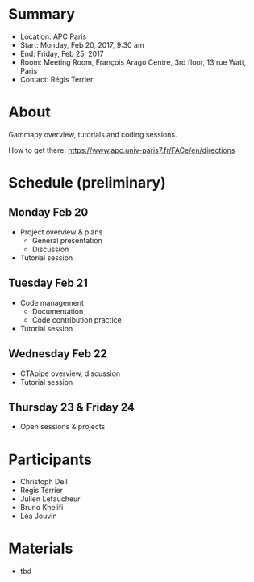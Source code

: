 # Summary

* Location: APC Paris
* Start: Monday, Feb 20, 2017, 9:30 am
* End: Friday, Feb 25, 2017 
* Room: Meeting Room, François Arago Centre, 3rd floor, 13 rue Watt, Paris
* Contact: Régis Terrier

# About
Gammapy overview, tutorials and coding sessions.

How to get there:
https://www.apc.univ-paris7.fr/FACe/en/directions

# Schedule (preliminary)

## Monday Feb 20 
* Project overview & plans
    * General presentation
    * Discussion  
* Tutorial session
## Tuesday Feb 21
* Code management
    * Documentation
    * Code contribution practice 
* Tutorial session
## Wednesday Feb 22
* CTApipe overview, discussion
* Tutorial session
## Thursday 23 & Friday 24
* Open sessions & projects

# Participants

* Christoph Deil
* Régis Terrier
* Julien Lefaucheur
* Bruno Khelifi
* Léa Jouvin

# Materials

* tbd
